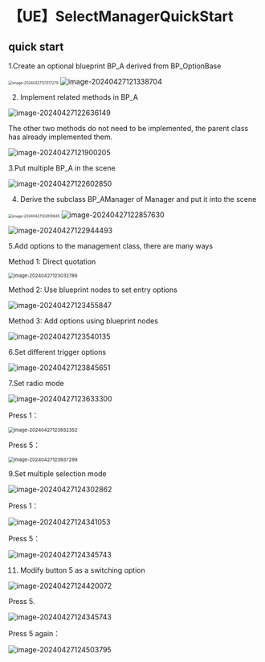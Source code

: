 # 【UE】SelectManagerQuickStart



## quick start

1.Create an optional blueprint BP_A derived from BP_OptionBase

<img src="【UE】SelectManagerQuickStart/image-20240427121317279.png" alt="image-20240427121317279" style="zoom:50%;" /> ![image-20240427121338704](【UE】SelectManagerQuickStart/image-20240427121338704.png) 

2. Implement related methods in BP_A

![image-20240427122636149](【UE】SelectManagerQuickStart/image-20240427122636149.png) 

The other two methods do not need to be implemented, the parent class has already implemented them.

![image-20240427121900205](【UE】SelectManagerQuickStart/image-20240427121900205.png) 

3.Put multiple BP_A in the scene

![image-20240427122602850](【UE】SelectManagerQuickStart/image-20240427122602850.png) 

4. Derive the subclass BP_AManager of Manager and put it into the scene

<img src="【UE】SelectManagerQuickStart/image-20240427122810645.png" alt="image-20240427122810645" style="zoom:50%;" /> ![image-20240427122857630](【UE】SelectManagerQuickStart/image-20240427122857630.png) 

 ![image-20240427122944493](【UE】SelectManagerQuickStart/image-20240427122944493.png)



5.Add options to the management class, there are many ways

Method 1: Direct quotation

<img src="【UE】SelectManagerQuickStart/image-20240427123032786.png" alt="image-20240427123032786" style="zoom:67%;" /> 

Method 2: Use blueprint nodes to set entry options

![image-20240427123455847](【UE】SelectManagerQuickStart/image-20240427123455847.png) 

Method 3: Add options using blueprint nodes

![image-20240427123540135](【UE】SelectManagerQuickStart/image-20240427123540135.png) 



6.Set different trigger options

![image-20240427123845651](【UE】SelectManagerQuickStart/image-20240427123845651.png) 



7.Set radio mode

![image-20240427123633300](【UE】SelectManagerQuickStart/image-20240427123633300.png) 

Press 1：

<img src="【UE】SelectManagerQuickStart/image-20240427123932352.png" alt="image-20240427123932352" style="zoom:67%;" /> 

Press 5：

<img src="【UE】SelectManagerQuickStart/image-20240427123937299.png" alt="image-20240427123937299" style="zoom:67%;" /> 



9.Set multiple selection mode

![image-20240427124302862](【UE】SelectManagerQuickStart/image-20240427124302862.png) 



Press 1：

![image-20240427124341053](【UE】SelectManagerQuickStart/image-20240427124341053.png) 



Press 5：

![image-20240427124345743](【UE】SelectManagerQuickStart/image-20240427124345743-1714194081466-21.png) 



11. Modify button 5 as a switching option

![image-20240427124420072](【UE】SelectManagerQuickStart/image-20240427124420072.png) 

Press 5.

![image-20240427124345743](【UE】SelectManagerQuickStart/image-20240427124345743.png)

Press 5 again：

![image-20240427124503795](【UE】SelectManagerQuickStart/image-20240427124503795.png)